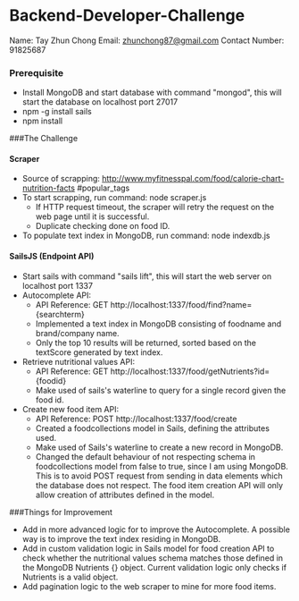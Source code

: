 # Backend-Developer-Challenge
Name: Tay Zhun Chong
Email: zhunchong87@gmail.com
Contact Number: 91825687

### Prerequisite
* Install MongoDB and start database with command "mongod", this will start the database on localhost port 27017
* npm -g install sails
* npm install

###The Challenge
#### Scraper
* Source of scrapping: http://www.myfitnesspal.com/food/calorie-chart-nutrition-facts #popular_tags
* To start scrapping, run command: node scraper.js
  * If HTTP request timeout, the scraper will retry the request on the web page until it is successful.
  * Duplicate checking done on food ID.
* To populate text index in MongoDB, run command: node indexdb.js

#### SailsJS (Endpoint API)
* Start sails with command "sails lift", this will start the web server on localhost port 1337
* Autocomplete API: 
  * API Reference: GET http://localhost:1337/food/find?name={searchterm}
  * Implemented a text index in MongoDB consisting of foodname and brand/company name.
  * Only the top 10 results will be returned, sorted based on the textScore generated by text index.
* Retrieve nutritional values API:
  * API Reference: GET http://localhost:1337/food/getNutrients?id={foodid}
  * Make used of sails's waterline to query for a single record given the food id.
* Create new food item API:
  * API Reference: POST http://localhost:1337/food/create
  * Created a foodcollections model in Sails, defining the attributes used.
  * Make used of Sails's waterline to create a new record in MongoDB.
  * Changed the default behaviour of not respecting schema in foodcollections model from false to true, since I am using MongoDB. This is to avoid POST request from sending in data elements which the database does not respect. The food item creation API will only allow creation of attributes defined in the model.

###Things for Improvement
* Add in more advanced logic for to improve the Autocomplete. A possible way is to improve the text index residing in MongoDB.
* Add in custom validation logic in Sails model for food creation API to check whether the nutritional values schema matches those defined in the MongoDB Nutrients {} object. Current validation logic only checks if Nutrients is a valid object.
* Add pagination logic to the web scraper to mine for more food items.